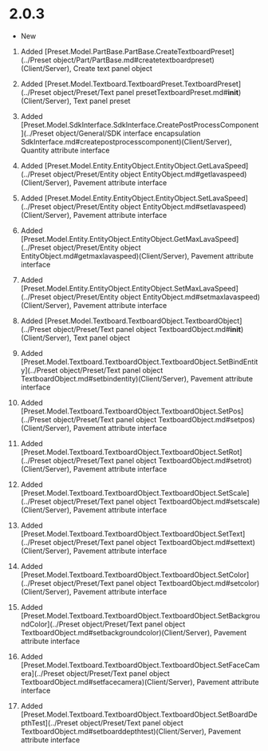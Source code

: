 # 2.0.3 

- New 

1. Added [Preset.Model.PartBase.PartBase.CreateTextboardPreset](../Preset object/Part/PartBase.md#createtextboardpreset)(Client/Server), Create text panel object<!--by OOP--> 

1. Added [Preset.Model.Textboard.TextboardPreset.TextboardPreset](../Preset object/Preset/Text panel presetTextboardPreset.md#__init__)(Client/Server), Text panel preset<!--by OOP--> 

1. Added [Preset.Model.SdkInterface.SdkInterface.CreatePostProcessComponent](../Preset object/General/SDK interface encapsulation SdkInterface.md#createpostprocesscomponent)(Client/Server), Quantity attribute interface<!--by OOP--> 

1. Added [Preset.Model.Entity.EntityObject.EntityObject.GetLavaSpeed](../Preset object/Preset/Entity object EntityObject.md#getlavaspeed)(Client/Server), Pavement attribute interface<!--by OOP-->

1. Added [Preset.Model.Entity.EntityObject.EntityObject.SetLavaSpeed](../Preset object/Preset/Entity object EntityObject.md#setlavaspeed)(Client/Server), Pavement attribute interface<!--by OOP-->

1. Added [Preset.Model.Entity.EntityObject.EntityObject.GetMaxLavaSpeed](../Preset object/Preset/Entity object EntityObject.md#getmaxlavaspeed)(Client/Server), Pavement attribute interface<!--by OOP-->

1. Added [Preset.Model.Entity.EntityObject.EntityObject.SetMaxLavaSpeed](../Preset object/Preset/Entity object EntityObject.md#setmaxlavaspeed)(Client/Server), Pavement attribute interface<!--by OOP--> 

1. Added [Preset.Model.Textboard.TextboardObject.TextboardObject](../Preset object/Preset/Text panel object TextboardObject.md#__init__)(Client/Server), Text panel object<!--by OOP--> 

1. Added [Preset.Model.Textboard.TextboardObject.TextboardObject.SetBindEntity](../Preset object/Preset/Text panel object TextboardObject.md#setbindentity)(Client/Server), Pavement attribute interface<!--by OOP--> 

1. Added [Preset.Model.Textboard.TextboardObject.TextboardObject.SetPos](../Preset object/Preset/Text panel object TextboardObject.md#setpos)(Client/Server), Pavement attribute interface<!--by OOP--> 

1. Added [Preset.Model.Textboard.TextboardObject.TextboardObject.SetRot](../Preset object/Preset/Text panel object TextboardObject.md#setrot)(Client/Server), Pavement attribute interface<!--by OOP--> 

1. Added [Preset.Model.Textboard.TextboardObject.TextboardObject.SetScale](../Preset object/Preset/Text panel object TextboardObject.md#setscale)(Client/Server), Pavement attribute interface<!--by OOP--> 

1. Added [Preset.Model.Textboard.TextboardObject.TextboardObject.SetText](../Preset object/Preset/Text panel object TextboardObject.md#settext)(Client/Server), Pavement attribute interface<!--by OOP--> 

1. Added [Preset.Model.Textboard.TextboardObject.TextboardObject.SetColor](../Preset object/Preset/Text panel object TextboardObject.md#setcolor)(Client/Server), Pavement attribute interface<!--by OOP--> 

1. Added [Preset.Model.Textboard.TextboardObject.TextboardObject.SetBackgroundColor](../Preset object/Preset/Text panel object TextboardObject.md#setbackgroundcolor)(Client/Server), Pavement attribute interface<!--by OOP--> 

1. Added [Preset.Model.Textboard.TextboardObject.TextboardObject.SetFaceCamera](../Preset object/Preset/Text panel object TextboardObject.md#setfacecamera)(Client/Server), Pavement attribute interface<!--by OOP-->

1. Added [Preset.Model.Textboard.TextboardObject.TextboardObject.SetBoardDepthTest](../Preset object/Preset/Text panel object TextboardObject.md#setboarddepthtest)(Client/Server), Pavement attribute interface<!--by OOP-->

